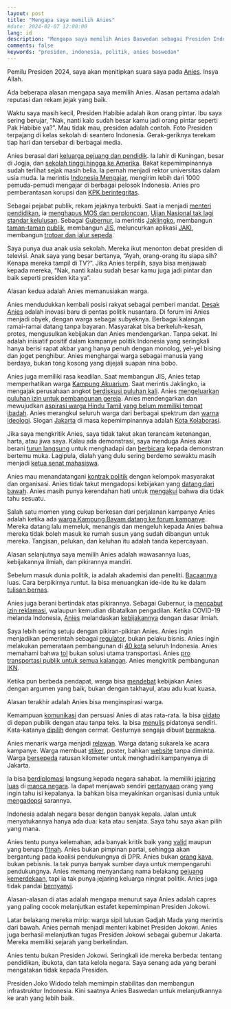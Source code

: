 ```yaml
---
layout: post
title: "Mengapa saya memilih Anies"
#date: 2024-02-07 12:00:00
lang: id
description: "Mengapa saya memilih Anies Baswedan sebagai Presiden Indonesia"
comments: false
keywords: "presiden, indonesia, politik, anies baswedan"
---
```


Pemilu Presiden 2024, saya akan menitipkan suara saya pada [Anies](https://www.youtube.com/@aniesbaswedan). Insya Allah.

Ada beberapa alasan mengapa saya memilih Anies. Alasan pertama adalah reputasi dan rekam jejak yang baik.

Waktu saya masih kecil, Presiden Habibie adalah ikon orang pintar. Ibu saya sering berujar, “Nak, nanti kalo sudah besar kamu jadi orang pintar seperti Pak Habibie ya?”. Mau tidak mau, presiden adalah contoh. Foto Presiden terpajang di kelas sekolah di seantero Indonesia. Gerak-geriknya terekam tiap hari dan tersebar di berbagai media.

Anies berasal dari [keluarga pejuang dan pendidik](https://aniesbaswedan.com/kenali-anies/). Ia lahir di Kuningan, besar di Jogja, dan [sekolah tinggi hingga ke Amerika](https://id.wikipedia.org/wiki/Anies_Baswedan#Masa_muda). Bakat kepemimpinannya sudah terlihat sejak masih belia. Ia pernah menjadi rektor universitas dalam usia muda. Ia merintis [Indonesia Mengajar](https://id.wikipedia.org/wiki/Indonesia_Mengajar), mengirim lebih dari 1000 pemuda-pemudi mengajar di berbagai pelosok Indonesia. Anies pro pemberantasan korupsi dan [KPK berintegritas](https://news.detik.com/pemilu/d-7147244/anies-mau-kembalikan-orang-orang-berintegritas-ke-kpk-bukan-orang-lama).

Sebagai pejabat publik, rekam jejaknya terbukti. Saat ia menjadi [menteri pendidikan](https://aniesbaswedan.com/rekam-jejak/?filter=1#track-record), ia [menghapus MOS dan perploncoan](https://aniesbaswedan.com/rekam-jejak/hapus-masa-orientasi-siswa-dan-perploncoan/), [Ujian Nasional tak lagi standar kelulusan](https://aniesbaswedan.com/rekam-jejak/ujian-nasional-tidak-jadi-standar-kelulusan/). Sebagai [Gubernur](https://aniesbaswedan.com/rekam-jejak/?filter=2#track-record), ia merintis [Jaklingko](https://aniesbaswedan.com/rekam-jejak/jaklingko/), membangun [taman-taman](https://aniesbaswedan.com/rekam-jejak/tebet-eco-park/) [publik](https://aniesbaswedan.com/rekam-jejak/taman-literasi-martha-christina-tiahahu/), membangun [JIS](https://aniesbaswedan.com/rekam-jejak/jakarta-international-stadium/), meluncurkan aplikasi [JAKI](https://aniesbaswedan.com/rekam-jejak/aplikasi-jakarta-kini-jaki/), membangun [trotoar dan jalur sepeda](https://aniesbaswedan.com/rekam-jejak/memprioritaskan-pejalan-kaki-dan-peseped/).

Saya punya dua anak usia sekolah. Mereka ikut menonton debat presiden di televisi. Anak saya yang besar bertanya, “Ayah, orang-orang itu siapa sih? Kenapa mereka tampil di TV?”. Jika Anies terpilih, saya bisa menjawab kepada mereka, “Nak, nanti kalau sudah besar kamu juga jadi pintar dan baik seperti presiden kita ya”.

Alasan kedua adalah Anies memanusiakan warga. 

Anies mendudukkan kembali posisi rakyat sebagai pemberi mandat. [Desak Anies](https://www.youtube.com/results?search_query=desak+anies) adalah inovasi baru di pentas politik nusantara. Di forum ini Anies menjadi obyek, dengan warga sebagai subyeknya. Berbagai kalangan ramai-ramai datang tanpa bayaran. Masyarakat bisa berkeluh-kesah, protes, mengusulkan kebijakan dan Anies mendengarkan. Tanpa sekat. Ini adalah inisiatif positif dalam kampanye politik Indonesia yang seringkali hanya berisi rapat akbar yang hanya penuh dengan monolog, yel-yel bising dan joget penghibur. Anies menghargai warga sebagai manusia yang berdaya, bukan tong kosong yang dijejali suapan nina bobo.

Anies juga memiliki rasa keadilan. Saat membangun JIS, Anies tetap memperhatikan warga [Kampung Akuarium](https://aniesbaswedan.com/rekam-jejak/kampung-akuarium-jakarta/). Saat merintis Jaklingko, ia mengajak perusahaan angkot [berdiskusi puluhan kali](https://www.youtube.com/watch?v=dmUMyBvhzjY&pp=ygUPYW5pZXMgamFrbGluZ2tv). Anies [mengeluarkan puluhan izin untuk pembangunan gereja](https://aniesbaswedan.com/rekam-jejak/kenyamanan-beribadah-di-jakarta/). Anies mendengarkan dan mewujudkan [aspirasi warga Hindu Tamil yang belum memiliki tempat ibadah](https://m.beritajakarta.id/read/77048/hadirkan-keadilan-sosial-di-jakarta-anies-pimpin-peletakan-batu-pertama-rumah-ibadah-hindu-tamil). Anies merangkul seluruh warga dari berbagai spektrum dan [warna ideologi](https://www.cnnindonesia.com/nasional/20230927213438-617-1004627/anies-dan-cak-imin-bertemu-rizieq-shihab-di-petamburan). Slogan [Jakarta](https://www.instagram.com/plusjakarta/) di masa kepemimpinannya adalah [Kota Kolaborasi](https://www.youtube.com/watch?v=VwtNP9UAgIU).

Jika saya mengkritik Anies, saya tidak takut akan terancam ketenangan, harta, atau jiwa saya. Kalau ada demonstrasi, saya menduga Anies akan berani [turun langsung](https://www.youtube.com/watch?v=voLyl7s6DOs) untuk menghadapi dan [berbicara](https://www.youtube.com/watch?v=blzl7dDC0oI) kepada demonstran bertemu muka. Lagipula, dialah yang dulu sering berdemo sewaktu masih menjadi [ketua senat mahasiswa](https://kbanews.com/resonansi/kisah-anies-pimpin-demo-mahasiswa-ugm-menentang-sdsb/). 

Anies mau menandatangani [kontrak politik](https://news.detik.com/pemilu/d-7166933/anies-teken-kontrak-politik-bersama-jejaring-rakyat-miskin-ini-isinya) dengan kelompok masyarakat dan organisasi. Anies tidak takut mengadopsi kebijakan yang [datang dari bawah](https://www.youtube.com/watch?v=ZCAgiqFx-Bk). Anies masih punya kerendahan hati untuk [mengakui](https://www.youtube.com/watch?v=P5NFeDGMmRI) bahwa dia tidak tahu sesuatu.

Salah satu momen yang cukup berkesan dari perjalanan kampanye Anies adalah ketika ada [warga Kampung Bayam datang ke forum kampanye](https://www.youtube.com/watch?v=Hd8hn5p831A). Mereka datang lalu memeluk, menangis dan mengeluh kepada Anies bahwa mereka tidak boleh masuk ke rumah susun yang sudah dibangun untuk mereka. Tangisan, pelukan, dan keluhan itu adalah tanda kepercayaan.

Alasan selanjutnya saya memilih Anies adalah wawasannya luas, kebijakannya ilmiah, dan pikirannya mandiri.

Sebelum masuk dunia politik, ia adalah akademisi dan peneliti. [Bacaannya](https://www.instagram.com/p/CrlReyeMNGC/) luas. Cara berpikirnya runtut. Ia bisa menuangkan ide-ide itu ke dalam [tulisan bernas](https://blog.aniesbaswedan.com/tulisan/).

Anies juga berani bertindak atas pikirannya. Sebagai Gubernur, ia [mencabut izin reklamasi](https://metro.tempo.co/read/1639954/5-fakta-pulau-reklamasi-di-era-anies-baswedan), walaupun kemudian dibatalkan pengadilan. Ketika COVID-19 melanda Indonesia, [Anies](https://www.cnbcindonesia.com/news/20211111155558-4-290819/luhut-puji-anies-baswedan-sukses-tangani-covid-19-di-jakarta) melandaskan [kebijakannya](https://fokus.tempo.co/read/1322190/langkah-anies-baswedan-tangani-wabah-virus-corona) dengan dasar ilmiah.

Saya lebih sering setuju dengan pikiran-pikiran Anies. Anies ingin menjadikan pemerintah sebagai [regulator](https://www.youtube.com/watch?v=dfY1Uv-3Ml4), bukan pelaku bisnis. Anies ingin melakukan pemerataan pembangunan di [40 kota](https://www.youtube.com/watch?v=8JRnAbaFYtE) seluruh Indonesia. Anies memahami bahwa [tol](https://www.youtube.com/watch?v=Mtf3dtmZSco&pp=ygUJYW5pZXMgdG9s) bukan solusi utama transportasi. Anies [pro transportasi publik untuk semua kalangan](https://www.youtube.com/watch?v=tZM-qMiaNg4&t=193s&pp=ygUPYW5pZXMgamFrbGluZ2tv). Anies mengkritik pembangunan [IKN](https://www.youtube.com/watch?v=he8WY0J50Lw&pp=ygUJYW5pZXMgaWtu).

Ketika pun berbeda pendapat, warga bisa [mendebat](https://www.youtube.com/results?search_query=desak+anies) kebijakan Anies dengan argumen yang baik, bukan dengan takhayul, atau adu kuat kuasa.

Alasan terakhir adalah Anies bisa menginspirasi warga.

Kemampuan [komunikasi](https://www.youtube.com/watch?v=kiaKPHMABuc&pp=ygUMYW5pZXMgcGlkYXRv) dan persuasi Anies di atas rata-rata. Ia bisa [pidato](https://www.youtube.com/watch?v=w2trA2XY8hM&pp=ygUMYW5pZXMgcGlkYXRv) di depan publik dengan atau tanpa teks. Ia bisa [menulis](https://twitter.com/imanlagi/status/1754130053146046541) pidatonya sendiri. Kata-katanya [dipilih](https://www.youtube.com/watch?v=nDrOnbDRMME&pp=ygUMYW5pZXMgcGlkYXRv) dengan cermat. Gesturnya sengaja dibuat [bermakna](https://www.youtube.com/watch?v=vrlfHYnCv0o&pp=ygUMYW5pZXMgZ2VzdHVy).

Anies menarik warga menjadi [relawan](https://twitter.com/aniesbubble). Warga datang sukarela ke acara kampanye. Warga membuat [stiker](https://twitter.com/olpproject), poster, bahkan [website](https://haveaniesday.com) tanpa diminta. Warga [bersepeda](https://www.youtube.com/watch?v=LmdG_GeOvuw) ratusan kilometer untuk menghadiri kampanyenya di Jakarta. 

Ia bisa [berdiplomasi](https://www.youtube.com/watch?v=NEnOKuOW-To) langsung kepada negara sahabat. Ia memiliki [jejaring luas](https://www.youtube.com/watch?v=NJ_bFTSSP6E) di [manca negara](https://www.youtube.com/watch?v=GTyAbzrw9XM). Ia dapat menjawab sendiri [pertanyaan](https://www.youtube.com/watch?v=9vtGruN4wvY) orang yang ingin tahu isi kepalanya. Ia bahkan bisa meyakinkan organisasi dunia untuk [mengadopsi](https://www.youtube.com/watch?v=7nLXG1H0OAo) sarannya.

Indonesia adalah negara besar dengan banyak kepala. Jalan untuk menyatukannya hanya ada dua: kata atau senjata. Saya tahu saya akan pilih yang mana.

Anies tentu punya kelemahan, ada banyak kritik baik yang [valid](https://www.bijakmemilih.id/profil-kandidat/anies-baswedan) maupun yang berupa [fitnah](https://fitnahlagi.com). Anies bukan pimpinan partai, sehingga akan bergantung pada koalisi pendukungnya di DPR. Anies bukan [orang kaya](https://www.cnbcindonesia.com/market/20231024072008-17-483064/adu-harta-3-pasangan-capres-cawapres-siapa-yang-paling-kaya), bukan pebisnis. Ia tak punya banyak sumber daya untuk mempengaruhi pendukungnya. Anies memang menyandang nama belakang [pejuang kemerdekaan](https://id.wikipedia.org/wiki/Abdurrahman_Baswedan), tapi ia tak punya jejaring keluarga ningrat politik. Anies juga tidak pandai [bernyanyi](https://twitter.com/Yurissa_Samosir/status/1755046219507024352).

Alasan-alasan di atas adalah mengapa menurut saya Anies adalah capres yang paling cocok melanjutkan estafet kepemimpinan Presiden Jokowi. 

Latar belakang mereka mirip: warga sipil lulusan Gadjah Mada yang merintis dari bawah. Anies pernah menjadi menteri kabinet Presiden Jokowi. Anies juga berhasil melanjutkan tugas Presiden Jokowi sebagai gubernur Jakarta. Mereka memiliki sejarah yang berkelindan.

Anies tentu bukan Presiden Jokowi. Seringkali ide mereka berbeda: tentang pendidikan, ibukota, dan tata kelola negara. Saya senang ada yang berani mengatakan tidak kepada Presiden.

Presiden Joko Widodo telah memimpin stabilitas dan membangun infrastruktur Indonesia. Kini saatnya Anies Baswedan untuk melanjutkannya ke arah yang lebih baik.